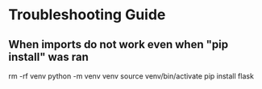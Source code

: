# Troubleshooting Guide

## When imports do not work even when "pip install" was ran

rm -rf venv
python -m venv venv
source venv/bin/activate
pip install flask
